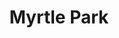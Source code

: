 ---
Name: Myrtle Park
Area: Bingley
Address: Myrtle Grove, Bingley
Postcode: BD16 2LQ
Web: https://www.bingleywalkersarewelcome.org.uk/visiting-bingley/parks/myrtle-park-in-bingley/
Facebook: 
Lat: 
Lng: 
Member: 'no'
Description: Myrtle Park is in the heart of Bingley and as such is one of the most
  popular outdoor places in town. It's a huge park with a variety of native trees
  and wildlife and a large meadow nestled in one of the meanders of the River Aire.
splash: myrtle-park.jpg
image-credit: 
internal-link: "/organisations/friends_of_myrtle_park.html"
internal-link-text: Friends Of Myrtle Park
LastUpdated: '2023-03-13'
closed-date: 
title: Myrtle Park
permalink: "/venues/myrtle_park.html"
layout: venue_page
---